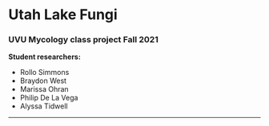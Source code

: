 # Utah Lake Fungi

### UVU Mycology class project Fall 2021

**Student researchers:**

  - Rollo Simmons
  - Braydon West
  - Marissa Ohran
  - Philip De La Vega
  - Alyssa Tidwell

___


